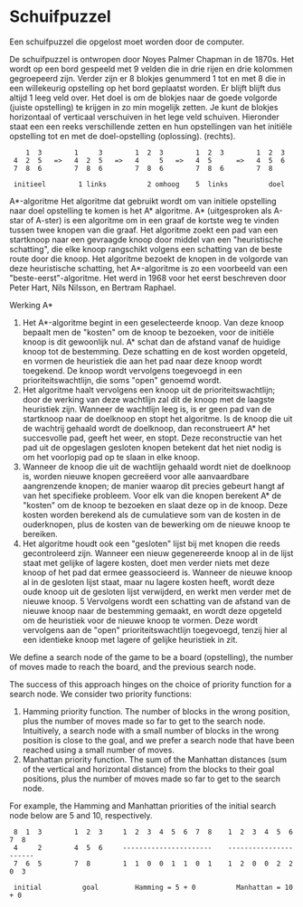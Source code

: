 # Schuifpuzzel
Een schuifpuzzel die opgelost moet worden door de computer.   


De schuifpuzzel is ontwropen door Noyes Palmer Chapman in de 1870s. Het wordt op een bord gespeeld met 9 velden die in drie rijen en drie kolommen gegroepeerd zijn. Verder zijn er 8 blokjes genummerd 1 tot en met 8 die in een willekeurig opstelling op het bord geplaatst worden. Er blijft blijft dus altijd 1 leeg veld over. Het doel is om de blokjes naar de goede volgorde (juiste opstelling) te krijgen in zo min mogelijk zetten. Je kunt de blokjes horizontaal of verticaal verschuiven in het lege veld schuiven. Hieronder staat een een reeks verschillende zetten en hun opstellingen van het initiële opstelling tot en met de doel-opstelling (oplossing). (rechts).


        1  3        1     3        1  2  3        1  2  3        1  2  3
     4  2  5   =>   4  2  5   =>   4     5   =>   4  5      =>   4  5  6
     7  8  6        7  8  6        7  8  6        7  8  6        7  8 

     initieel        1 links          2 omhoog    5  links          doel


A*-algoritme
Het algoritme dat gebruikt wordt om van initiele opstelling naar doel opstelling te komen is het A* algoritme. A* (uitgesproken als A-star of A-ster) is een algoritme om in een graaf de kortste weg te vinden tussen twee knopen van die graaf. Het algoritme zoekt een pad van een startknoop naar een gevraagde knoop door middel van een "heuristische schatting", die elke knoop rangschikt volgens een schatting van de beste route door die knoop. Het algoritme bezoekt de knopen in de volgorde van deze heuristische schatting, het A*-algoritme is zo een voorbeeld van een "beste-eerst"-algoritme. Het werd in 1968 voor het eerst beschreven door Peter Hart, Nils Nilsson, en Bertram Raphael.

Werking A*
1. Het A*-algoritme begint in een geselecteerde knoop. Van deze knoop bepaalt men de "kosten" om de knoop te bezoeken, voor de initiële knoop is dit gewoonlijk nul. A* schat dan de afstand vanaf de huidige knoop tot de bestemming. Deze schatting en de kost worden opgeteld, en vormen de heuristiek die aan het pad naar deze knoop wordt toegekend. De knoop wordt vervolgens toegevoegd in een prioriteitswachtlijn, die soms "open" genoemd wordt.
2. Het algoritme haalt vervolgens een knoop uit de prioriteitswachtlijn; door de werking van deze wachtlijn zal dit de knoop met de laagste heuristiek zijn. Wanneer de wachtlijn leeg is, is er geen pad van de startknoop naar de doelknoop en stopt het algoritme. Is de knoop die uit de wachtrij gehaald wordt de doelknoop, dan reconstrueert A* het succesvolle pad, geeft het weer, en stopt. Deze reconstructie van het pad uit de opgeslagen gesloten knopen betekent dat het niet nodig is om het voorlopig pad op te slaan in elke knoop.
3. Wanneer de knoop die uit de wachtlijn gehaald wordt niet de doelknoop is, worden nieuwe knopen gecreëerd voor alle aanvaardbare aangrenzende knopen; de manier waarop dit precies gebeurt hangt af van het specifieke probleem. Voor elk van die knopen berekent A* de "kosten" om de knoop te bezoeken en slaat deze op in de knoop. Deze kosten worden berekend als de cumulatieve som van de kosten in de ouderknopen, plus de kosten van de bewerking om de nieuwe knoop te bereiken.
4. Het algoritme houdt ook een "gesloten" lijst bij met knopen die reeds gecontroleerd zijn. Wanneer een nieuw gegenereerde knoop al in de lijst staat met gelijke of lagere kosten, doet men verder niets met deze knoop of het pad dat ermee geassocieerd is. Wanneer de nieuwe knoop al in de gesloten lijst staat, maar nu lagere kosten heeft, wordt deze oude knoop uit de gesloten lijst verwijderd, en werkt men verder met de nieuwe knoop.
5 Vervolgens wordt een schatting van de afstand van de nieuwe knoop naar de bestemming gemaakt, en wordt deze opgeteld om de heuristiek voor de nieuwe knoop te vormen. Deze wordt vervolgens aan de "open" prioriteitswachtlijn toegevoegd, tenzij hier al een identieke knoop met lagere of gelijke heuristiek in zit.


We define a search node of the game to be a board (opstelling), the number of moves made to reach the board, and the previous search node.

The success of this approach hinges on the choice of priority function for a search node. We consider two priority functions:

1. Hamming priority function. The number of blocks in the wrong position, plus the number of moves made so far to get to the search node. Intuitively, a search node with a small number of blocks in the wrong position is close to the goal, and we prefer a search node that have been reached using a small number of moves.
2. Manhattan priority function. The sum of the Manhattan distances (sum of the vertical and horizontal distance) from the blocks to their goal positions, plus the number of moves made so far to get to the search node. 

For example, the Hamming and Manhattan priorities of the initial search node below are 5 and 10, respectively.


     8  1  3        1  2  3     1  2  3  4  5  6  7  8    1  2  3  4  5  6  7  8
     4     2        4  5  6     ----------------------    ----------------------
     7  6  5        7  8        1  1  0  0  1  1  0  1    1  2  0  0  2  2  0  3

     initial          goal         Hamming = 5 + 0          Manhattan = 10 + 0
